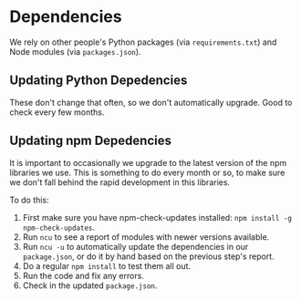 Dependencies
============

We rely on other people's Python packages (via `requirements.txt`) and Node modules (via `packages.json`).

Updating Python Depedencies
---------------------------

These don't change that often, so we don't automatically upgrade.  Good to check every few months.

Updating npm Depedencies
------------------------

It is important to occasionally we upgrade to the latest version of the npm libraries we use. This is something to do every month or so, to make sure we don't fall behind the rapid development  in this libraries.  

To do this:
1. First make sure you have npm-check-updates installed: `npm install -g npm-check-updates`.
2. Run `ncu` to see a report of modules with newer versions available.
3. Run `ncu -u` to automatically update the dependencies in our `package.json`, or do it by hand based on the previous step's report.
4. Do a regular `npm install` to test them all out.
5. Run the code and fix any errors.
6. Check in the updated `package.json`.
